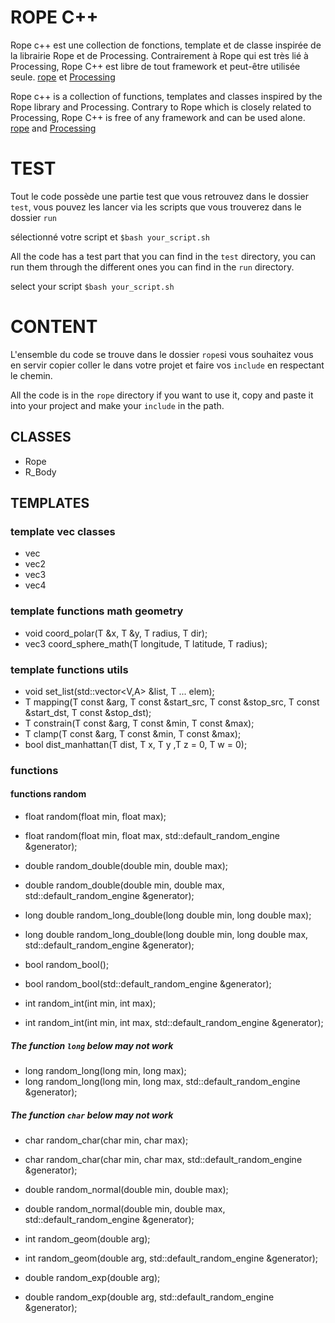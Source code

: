 # ROPE C++
Rope c++ est une collection de fonctions, template et de classe inspirée de la librairie Rope et de Processing.
Contrairement à Rope qui est très lié à Processing, Rope C++ est libre de tout framework et peut-être utilisée seule.
[rope](https://github.com/StanLepunK/Rope) et [Processing](https://github.com/processing/processing)

Rope c++ is a collection of functions, templates and classes inspired by the Rope library and Processing.
Contrary to Rope which is closely related to Processing, Rope C++ is free of any framework and can be used alone.
[rope](https://github.com/StanLepunK/Rope) and [Processing](https://github.com/processing/processing)

# TEST
Tout le code possède une partie test que vous retrouvez dans le dossier `test`, vous pouvez les lancer via les scripts que vous trouverez dans le dossier `run` 

sélectionné votre script et `$bash your_script.sh`

All the code has a test part that you can find in the `test` directory, you can run them through the different ones you can find in the `run` directory.

select your script `$bash your_script.sh`

# CONTENT
L'ensemble du code se trouve dans le dossier `rope`si vous souhaitez vous en servir copier coller le dans votre projet et faire vos `include` en respectant le chemin.

All the code is in the `rope` directory if you want to use it, copy and paste it into your project and make your `include` in the path.

## CLASSES
* Rope 
* R_Body

## TEMPLATES
### template vec classes
* vec 
* vec2 
* vec3 
* vec4


### template functions math geometry
* void coord_polar(T &x, T &y, T radius, T dir); 
* vec3<T> coord_sphere_math(T longitude, T latitude, T radius);

### template functions utils
* void set_list(std::vector<V,A> &list, T ... elem);
* T mapping(T const &arg, T const &start_src, T const &stop_src, T const &start_dst, T const &stop_dst);
* T constrain(T const &arg, T const &min, T const &max);
* T clamp(T const &arg, T const &min, T const &max);
* bool dist_manhattan(T dist, T x, T y ,T z = 0, T w = 0);

### functions
#### functions random
* float random(float min, float max);
* float random(float min, float max, std::default_random_engine &generator);

* double random_double(double min, double max);
* double random_double(double min, double max, std::default_random_engine &generator);

* long double random_long_double(long double min, long double max);
* long double random_long_double(long double min, long double max, std::default_random_engine &generator);

* bool random_bool();
* bool random_bool(std::default_random_engine &generator);

* int random_int(int min, int max);
* int random_int(int min, int max, std::default_random_engine &generator);

##### The function `long` below may not work
* long random_long(long min, long max);
* long random_long(long min, long max, std::default_random_engine &generator);

##### The function `char` below may not work
* char random_char(char min, char max);
* char random_char(char min, char max, std::default_random_engine &generator);

* double random_normal(double min, double max);
* double random_normal(double min, double max, std::default_random_engine &generator);

* int random_geom(double arg);
* int random_geom(double arg, std::default_random_engine &generator);

* double random_exp(double arg);
* double random_exp(double arg, std::default_random_engine &generator);






